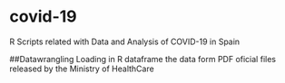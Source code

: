 # covid-19
R Scripts related with Data and Analysis of COVID-19 in Spain

##Datawrangling
Loading in R dataframe the data form PDF oficial files released by the Ministry of HealthCare

